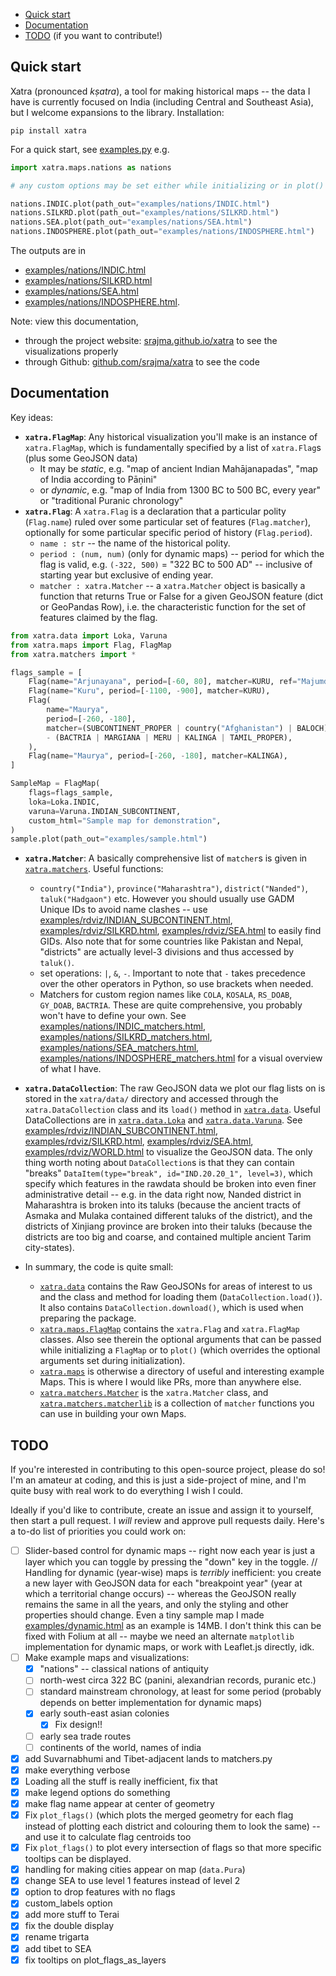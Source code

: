 - [Quick start](#quick-start)
- [Documentation](#documentation)
- [TODO](#todo) (if you want to contribute!)

## Quick start

Xatra (pronounced _kṣatra_), a tool for making historical maps -- the data I have is currently focused on India (including Central and Southeast Asia), but I welcome expansions to the library. Installation:

```console
pip install xatra
```

For a quick start, see [examples.py](examples.py) e.g.

```python
import xatra.maps.nations as nations

# any custom options may be set either while initializing or in plot()

nations.INDIC.plot(path_out="examples/nations/INDIC.html") 
nations.SILKRD.plot(path_out="examples/nations/SILKRD.html")
nations.SEA.plot(path_out="examples/nations/SEA.html") 
nations.INDOSPHERE.plot(path_out="examples/nations/INDOSPHERE.html")
```

The outputs are in 
* [examples/nations/INDIC.html](examples/nations/INDIC.html)
* [examples/nations/SILKRD.html](examples/nations/SILKRD.html)
* [examples/nations/SEA.html](examples/nations/SEA.html)
* [examples/nations/INDOSPHERE.html](examples/nations/INDOSPHERE.html).

Note: view this documentation,
 - through the project website: [srajma.github.io/xatra](https://srajma.github.io/xatra/) to see the visualizations properly
 - through Github: [github.com/srajma/xatra](https://github.com/srajma/xatra) to see the code

## Documentation

Key ideas:
- **`xatra.FlagMap`**: Any historical visualization you'll make is an instance of `xatra.FlagMap`, which is fundamentally specified by a list of `xatra.Flag`s (plus some GeoJSON data) 
  - It may be _static_, e.g. "map of ancient Indian Mahājanapadas", "map of India according to Pāṇini"
  - or _dynamic_, e.g. "map of India from 1300 BC to 500 BC, every year" or "traditional Puranic chronology"
- **`xatra.Flag`**: A `xatra.Flag` is a declaration that a particular polity (`Flag.name`) ruled over some particular set of features (`Flag.matcher`), optionally for some particular specific period of history (`Flag.period`). 
  - `name : str` -- the name of the historical polity.
  - `period : (num, num)` (only for dynamic maps) -- period for which the flag is valid, e.g. `(-322, 500)` = "322 BC to 500 AD" -- inclusive of starting year but exclusive of ending year. 
  - `matcher : xatra.Matcher` -- a `xatra.Matcher` object is basically a function that returns True or False for a given GeoJSON feature (dict or GeoPandas Row), i.e. the characteristic function for the set of features claimed by the flag.

```python
from xatra.data import Loka, Varuna
from xatra.maps import Flag, FlagMap
from xatra.matchers import *

flags_sample = [
    Flag(name="Arjunayana", period=[-60, 80], matcher=KURU, ref="Majumdar p 29"),
    Flag(name="Kuru", period=[-1100, -900], matcher=KURU),
    Flag(
        name="Maurya",
        period=[-260, -180],
        matcher=(SUBCONTINENT_PROPER | country("Afghanistan") | BALOCH)
        - (BACTRIA | MARGIANA | MERU | KALINGA | TAMIL_PROPER),
    ),
    Flag(name="Maurya", period=[-260, -180], matcher=KALINGA),
]

SampleMap = FlagMap(
    flags=flags_sample,
    loka=Loka.INDIC,
    varuna=Varuna.INDIAN_SUBCONTINENT,
    custom_html="Sample map for demonstration",
)
sample.plot(path_out="examples/sample.html")
```

- **`xatra.Matcher`**: A basically comprehensive list of `matcher`s is given in [`xatra.matchers`](xatra/matchers/matcherlib.py). Useful functions:
  - `country("India")`, `province("Maharashtra")`, `district("Nanded")`, `taluk("Hadgaon")` etc. However you should usually use GADM Unique IDs to avoid name clashes -- use [examples/rdviz/INDIAN_SUBCONTINENT.html](examples/rdviz/INDIAN_SUBCONTINENT.html), [examples/rdviz/SILKRD.html](examples/rdviz/SILKRD.html), [examples/rdviz/SEA.html](examples/rdviz/SEA.html) to easily find GIDs. Also note that for some countries like Pakistan and Nepal, "districts" are actually level-3 divisions and thus accessed by `taluk()`. 
  - set operations: `|`, `&`, `-`. Important to note that `-` takes precedence over the other operators in Python, so use brackets when needed.
  - Matchers for custom region names like `COLA`, `KOSALA`, `RS_DOAB`, `GY_DOAB`, `BACTRIA`. These are quite comprehensive, you probably won't have to define your own. See [examples/nations/INDIC_matchers.html](examples/nations/INDIC_matchers.html), [examples/nations/SILKRD_matchers.html](examples/nations/SILKRD_matchers.html), [examples/nations/SEA_matchers.html](examples/nations/SEA_matchers.html), [examples/nations/INDOSPHERE_matchers.html](examples/nations/INDOSPHERE_matchers.html) for a visual overview of what I have.
- **`xatra.DataCollection`**: The raw GeoJSON data we plot our flag lists on is stored in the `xatra/data/` directory and accessed through the `xatra.DataCollection` class and its `load()` method in [`xatra.data`](xatra/data/data.py). Useful DataCollections are in [`xatra.data.Loka`](xatra/data/varuna.py) and [`xatra.data.Varuna`](xatra/data/Varuna.py). See [examples/rdviz/INDIAN_SUBCONTINENT.html](examples/rdviz/INDIAN_SUBCONTINENT.html), [examples/rdviz/SILKRD.html](examples/rdviz/SILKRD.html), [examples/rdviz/SEA.html](examples/rdviz/SEA.html), [examples/rdviz/WORLD.html](examples/rdviz/WORLD.html) to visualize the GeoJSON data. The only thing worth noting about `DataCollection`s is that they can contain "breaks" `DataItem(type="break", id="IND.20.20_1", level=3)`, which specify which features in the rawdata should be broken into even finer administrative detail -- e.g. in the data right now, Nanded district in Maharashtra is broken into its taluks (because the ancient tracts of Asmaka and Mulaka contained different taluks of the district), and the districts of Xinjiang province are broken into their taluks (because the districts are too big and coarse, and contained multiple ancient Tarim city-states).

- In summary, the code is quite small:
  - [`xatra.data`](xatra/data/data.py) contains the Raw GeoJSONs for areas of interest to us and the class and method for loading them (`DataCollection.load()`). It also contains `DataCollection.download()`, which is used when preparing the package.
  - [`xatra.maps.FlagMap`](xatra/maps/FlagMap.py) contains the `xatra.Flag` and `xatra.FlagMap` classes. Also see therein the optional arguments that can be passed while initializing a `FlagMap` or to `plot()` (which overrides the optional arguments set during initialization).
  - [`xatra.maps`](xatra/maps/) is otherwise a directory of useful and interesting example Maps. This is where I would like PRs, more than anywhere else.
  - [`xatra.matchers.Matcher`](xatra/matchers/Matcher.py) is the `xatra.Matcher` class, and [`xatra.matchers.matcherlib`](xatra/matchers/matcherlib.py) is a collection of `matcher` functions you can use in building your own Maps.

## TODO

If you're interested in contributing to this open-source project, please do so! I'm an amateur at coding, and this is just a side-project of mine, and I'm quite busy with real work to do everything I wish I could. 

Ideally if you'd like to contribute, create an issue and assign it to yourself, then start a pull request. I _will_ review and approve pull requests daily. Here's a to-do list of priorities you could work on:

- [ ] Slider-based control for dynamic maps -- right now each year is just a layer which you can toggle by pressing the "down" key in the toggle. // Handling for dynamic (year-wise) maps is _terribly_ inefficient: you create a new layer with GeoJSON data for each "breakpoint year" (year at which a territorial change occurs) -- whereas the GeoJSON really remains the same in all the years, and only the styling and other properties should change. Even a tiny sample map I made [examples/dynamic.html](examples/dynamic.html) as an example is 14MB. I don't think this can be fixed with Folium at all -- maybe we need an alternate `matplotlib` implementation for dynamic maps, or work with Leaflet.js directly, idk.
- [ ] Make example maps and visualizations:
  - [x] "nations" -- classical nations of antiquity
  - [ ] north-west circa 322 BC (panini, alexandrian records, puranic etc.)
  - [ ] standard mainstream chronology, at least for some period (probably depends on better implementation for dynamic maps)
  - [x] early south-east asian colonies 
    - [x] Fix design!!
  - [ ] early sea trade routes
  - [ ] continents of the world, names of india
- [x] add Suvarnabhumi and Tibet-adjacent lands to matchers.py
- [x] make everything verbose
- [x] Loading all the stuff is really inefficient, fix that
- [x] make legend options do something
- [x] make flag name appear at center of geometry
- [x] Fix `plot_flags()` (which plots the merged geometry for each flag instead of plotting each district and colouring them to look the same) -- and use it to calculate flag centroids too
- [x] Fix `plot_flags()` to plot every intersection of flags so that more specific tooltips can be displayed.
- [x] handling for making cities appear on map (`data.Pura`)
- [x] change SEA to use level 1 features instead of level 2
- [x] option to drop features with no flags
- [x] custom_labels option
- [x] add more stuff to Terai
- [x] fix the double display
- [x] rename trigarta
- [x] add tibet to SEA
- [x] fix tooltips on plot_flags_as_layers